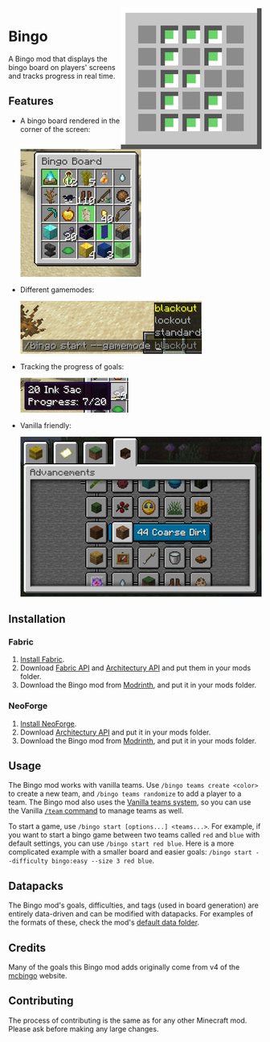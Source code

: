 <img alt="icon.png" width="280" align="right" src="common/src/main/resources/icon.png">

# Bingo

A Bingo mod that displays the bingo board on players' screens and tracks progress in real time. 

## Features

- A bingo board rendered in the corner of the screen: 

  ![Bingo board](images/board.png)

- Different gamemodes:

  ![Gamemode choices in command](images/gamemodes.png)

- Tracking the progress of goals:

  ![Progress display of a goal](images/progress.png)

- Vanilla friendly:

  ![Shows bingo board in Advancements](images/vanilla.png)

## Installation

### Fabric

1. [Install Fabric](https://fabricmc.net/use/).
2. Download [Fabric API](https://modrinth.com/mod/fabric-api) and [Architectury API](https://modrinth.com/mod/architectury-api) and put them in your mods folder.
3. Download the Bingo mod from [Modrinth](https://modrinth.com/mod/bingo-mod), and put it in your mods folder.

### NeoForge

1. [Install NeoForge](https://neoforged.net/).
2. Download [Architectury API](https://modrinth.com/mod/architectury-api) and put it in your mods folder.
3. Download the Bingo mod from [Modrinth](https://modrinth.com/mod/bingo-mod), and put it in your mods folder.

## Usage

The Bingo mod works with vanilla teams. Use `/bingo teams create <color>` to create a new team, and `/bingo teams randomize` to add a player to a team. The Bingo mod also uses the [Vanilla teams system](https://minecraft.wiki/w/Scoreboard#Teams), so you can use the Vanilla [`/team` command](https://minecraft.wiki/w/Commands/team) to manage teams as well.

To start a game, use `/bingo start [options...] <teams...>`. For example, if you want to start a bingo game between two teams called `red` and `blue` with default settings,
you can use `/bingo start red blue`. 
Here is a more complicated example with a smaller board and easier goals: `/bingo start --difficulty bingo:easy --size 3 red blue`.

## Datapacks

The Bingo mod's goals, difficulties, and tags (used in board generation) are entirely data-driven and can be modified with datapacks. For examples of the formats of these, check the mod's [default data folder](common/src/main/generated/data).

## Credits

Many of the goals this Bingo mod adds originally come from v4 of the [mcbingo](https://minecraftbingo.com/) website.

## Contributing

The process of contributing is the same as for any other Minecraft mod. Please ask before making any large changes.
